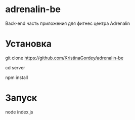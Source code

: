 # adrenalin-be
Back-end часть приложения для фитнес центра Adrenalin

# Установка
git clone https://github.com/KristinaGordey/adrenalin-be

cd server

npm install


# Запуск
node index.js

